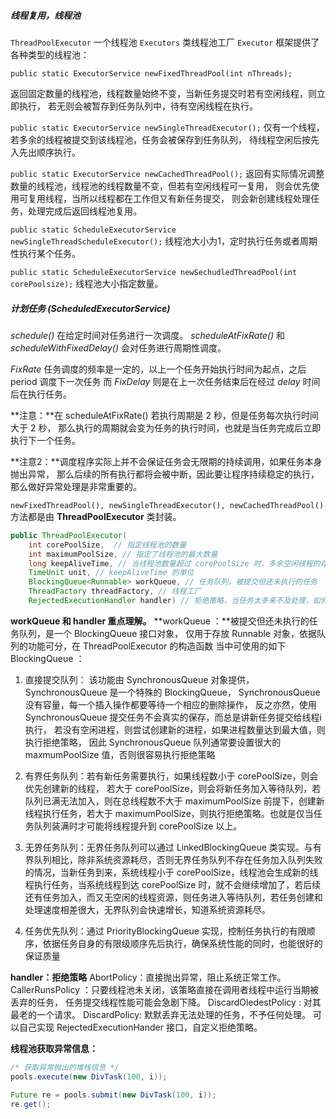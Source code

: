 ##### 线程复用，线程池

`ThreadPoolExecutor` 一个线程池
`Executors` 类线程池工厂
`Executor` 框架提供了各种类型的线程池：

`public static ExecutorService newFixedThreadPool(int nThreads);`

返回固定数量的线程池，线程数量始终不变，当新任务提交时若有空闲线程，则立即执行，
若无则会被暂存到任务队列中，待有空闲线程在执行。

`public static ExecutorService newSingleThreadExecutor();`
仅有一个线程，若多余的线程被提交到该线程池，任务会被保存到任务队列，
待线程空闲后按先入先出顺序执行。

`public static ExecutorService newCachedThreadPool();`
返回有实际情况调整数量的线程池，线程池的线程数量不变，但若有空闲线程可一复用，
则会优先使用可复用线程，当所以线程都在工作但又有新任务提交，
则会新创建线程处理任务，处理完成后返回线程池复用。

`public static ScheduleExecutorService newSingleThreadScheduleExecutor();`
线程池大小为1，定时执行任务或者周期性执行某个任务。

`public static ScheduleExecutorService newSechudledThreadPool(int corePoolsize);`
线程池大小指定数量。

##### 计划任务 (ScheduledExecutorService)

*schedule()* 在给定时间对任务进行一次调度。
*scheduleAtFixRate()* 和 *scheduleWithFixedDelay()* 会对任务进行周期性调度。

*FixRate* 任务调度的频率是一定的，以上一个任务开始执行时间为起点，之后 period 调度下一次任务
而 *FixDelay* 则是在上一次任务结束后在经过 *delay* 时间后在执行任务。

**注意：**在 scheduleAtFixRate() 若执行周期是 2 秒，但是任务每次执行时间大于 2 秒，
那么执行的周期就会变为任务的执行时间，也就是当任务完成后立即执行下一个任务。

**注意2：**调度程序实际上并不会保证任务会无限期的持续调用，如果任务本身抛出异常，
那么后续的所有执行都将会被中断，因此要让程序持续稳定的执行，那么做好异常处理是非常重要的。

`newFixedThreadPool(), newSingleThreadExecutor(), newCachedThreadPool()` 
方法都是由 **ThreadPoolExecutor** 类封装。

```java
public ThreadPoolExecutor(
	int corePoolSize,  // 指定线程池的数量
	int maximumPoolSize, // 指定了线程池的最大数量
	long keepAliveTime, // 当线程池数量超过 corePoolSize 时，多余空闲线程的存活时间被销毁
	TimeUnit unit, // keepAliveTime 的单位
	BlockingQueue<Runnable> workQueue, // 任务队列，被提交但还未执行的任务
	ThreadFactory threadFactory, // 线程工厂
	RejectedExecutionHandler handler) // 拒绝策略，当任务太多来不及处理，如何拒绝任务
```

**workQueue 和 handler 重点理解。**
**workQueue ：**被提交但还未执行的任务队列，是一个 BlockingQueue 接口对象，
仅用于存放 Runnable 对象，依据队列的功能可分，在 ThreadPoolExecutor 的构造函数
当中可使用的如下 BlockingQueue ：

1. 直接提交队列： 该功能由 SynchronousQueue 对象提供，SynchronousQueue 是一个特殊的
	BlockingQueue， SynchronousQueue 没有容量，每一个插入操作都要等待一个相应的删除操作，
	反之亦然，使用 SynchronousQueue 提交任务不会真实的保存，而总是讲新任务提交给线程i执行，
	若没有空闲进程，则尝试创建新的进程，如果进程数量达到最大值，则执行拒绝策略，
因此 SynchronousQueue 队列通常要设置很大的 maxmumPoolSize 值，否则很容易执行拒绝策略
	
2. 有界任务队列：若有新任务需要执行，如果线程数小于 corePoolSize，则会优先创建新的线程，
    若大于 corePoolSize，则会将新任务加入等待队列，若队列已满无法加入，则在总线程数不大于 maximumPoolSize 前提下，创建新线程执行任务，若大于 maximumPoolSize，则执行拒绝策略。也就是仅当任务队列装满时才可能将线程提升到 corePoolSize 以上。

 3. 无界任务队列：无界任务队列可以通过 LinkedBlockingQueue 类实现。与有界队列相比，除非系统资源耗尽，否则无界任务队列不存在任务加入队列失败的情况，当新任务到来，系统线程小于 corePoolSize，线程池会生成新的线程执行任务，当系统线程到达 corePoolSize 时，就不会继续增加了，若后续还有任务加入，而又无空闲的线程资源，则任务进入等待队列，若任务创建和处理速度相差很大，无界队列会快速增长，知道系统资源耗尽。

 4. 任务优先队列：通过 PriorityBlockingQueue 实现，控制任务执行的有限顺序，依据任务自身的有限级顺序先后执行，确保系统性能的同时，也能很好的保证质量

**handler：拒绝策略**
AbortPolicy：直接抛出异常，阻止系统正常工作。
CallerRunsPolicy ：只要线程池未关闭，该策略直接在调用者线程中运行当期被丢弃的任务，
                                   任务提交线程性能可能会急剧下降。
DiscardOledestPolicy : 对其最老的一个请求。
DiscardPolicy: 默默丢弃无法处理的任务，不予任何处理。
可以自己实现 RejectedExecutionHander 接口，自定义拒绝策略。

**线程池获取异常信息：**

```java
/* 获取异常抛出的堆栈信息 */
pools.execute(new DivTask(100, i));

Future re = pools.submit(new DivTask(100, i));
re.get();
```

